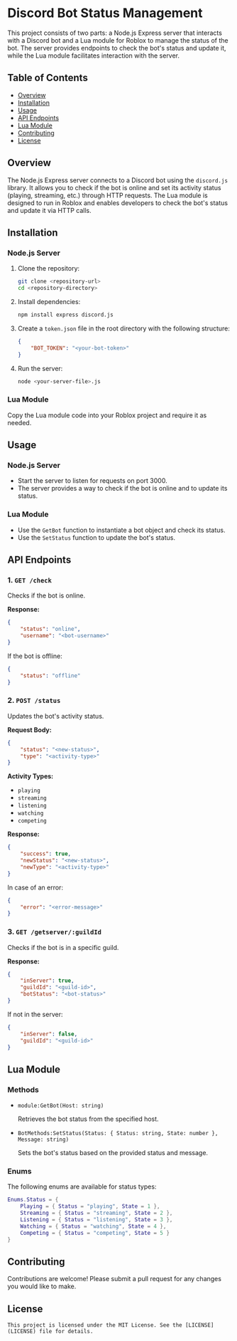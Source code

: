 
# Discord Bot Status Management

This project consists of two parts: a Node.js Express server that interacts with a Discord bot and a Lua module for Roblox to manage the status of the bot. The server provides endpoints to check the bot's status and update it, while the Lua module facilitates interaction with the server.

## Table of Contents
- [Overview](#overview)
- [Installation](#installation)
- [Usage](#usage)
- [API Endpoints](#api-endpoints)
- [Lua Module](#lua-module)
- [Contributing](#contributing)
- [License](#license)

## Overview

The Node.js Express server connects to a Discord bot using the `discord.js` library. It allows you to check if the bot is online and set its activity status (playing, streaming, etc.) through HTTP requests. The Lua module is designed to run in Roblox and enables developers to check the bot's status and update it via HTTP calls.

## Installation

### Node.js Server

1. Clone the repository:
   ```bash
   git clone <repository-url>
   cd <repository-directory>
   ```

2. Install dependencies:
   ```bash
   npm install express discord.js
   ```

3. Create a `token.json` file in the root directory with the following structure:
   ```json
   {
       "BOT_TOKEN": "<your-bot-token>"
   }
   ```

4. Run the server:
   ```bash
   node <your-server-file>.js
   ```

### Lua Module

Copy the Lua module code into your Roblox project and require it as needed.

## Usage

### Node.js Server

- Start the server to listen for requests on port 3000.
- The server provides a way to check if the bot is online and to update its status.

### Lua Module

- Use the `GetBot` function to instantiate a bot object and check its status.
- Use the `SetStatus` function to update the bot's status.

## API Endpoints

### 1. `GET /check`

Checks if the bot is online.

**Response:**
```json
{
    "status": "online",
    "username": "<bot-username>"
}
```
If the bot is offline:
```json
{
    "status": "offline"
}
```

### 2. `POST /status`

Updates the bot's activity status.

**Request Body:**
```json
{
    "status": "<new-status>",
    "type": "<activity-type>"
}
```

**Activity Types:**
- `playing`
- `streaming`
- `listening`
- `watching`
- `competing`

**Response:**
```json
{
    "success": true,
    "newStatus": "<new-status>",
    "newType": "<activity-type>"
}
```
In case of an error:
```json
{
    "error": "<error-message>"
}
```

### 3. `GET /getserver/:guildId`

Checks if the bot is in a specific guild.

**Response:**
```json
{
    "inServer": true,
    "guildId": "<guild-id>",
    "botStatus": "<bot-status>"
}
```
If not in the server:
```json
{
    "inServer": false,
    "guildId": "<guild-id>"
}
```

## Lua Module

### Methods

- `module:GetBot(Host: string)`

  Retrieves the bot status from the specified host.

- `BotMethods:SetStatus(Status: { Status: string, State: number }, Message: string)`

  Sets the bot's status based on the provided status and message.

### Enums

The following enums are available for status types:

```lua
Enums.Status = {
    Playing = { Status = "playing", State = 1 },
    Streaming = { Status = "streaming", State = 2 },
    Listening = { Status = "listening", State = 3 },
    Watching = { Status = "watching", State = 4 },
    Competing = { Status = "competing", State = 5 }
}
```

## Contributing

Contributions are welcome! Please submit a pull request for any changes you would like to make.

## License

```
This project is licensed under the MIT License. See the [LICENSE](LICENSE) file for details.
